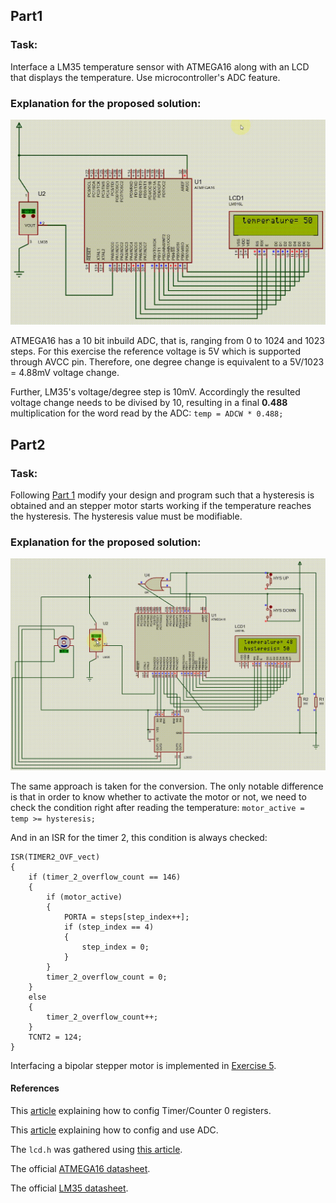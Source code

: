 ## Part1
### Task:

Interface a LM35 temperature sensor with ATMEGA16 along with an LCD that displays the temperature. Use microcontroller's ADC feature.

### Explanation for the proposed solution:

<p align="center">
  <img src="https://github.com/rezmansouri/microlab/blob/main/Exercise%206/Part1/circuit.gif"/>
</p>

ATMEGA16 has a 10 bit inbuild ADC, that is, ranging from 0 to 1024 and 1023 steps. For this exercise the reference voltage is 5V which is supported through AVCC pin. Therefore, one degree change is equivalent to a 5V/1023 = 4.88mV voltage change.

Further, LM35's voltage/degree step is 10mV. Accordingly the resulted voltage change needs to be divised by 10, resulting in a final **0.488** multiplication for the word read by the ADC: `temp = ADCW * 0.488;`

## Part2
### Task:

Following [Part 1](https://github.com/rezmansouri/microlab/blob/main/Exercise%206/Part1) modify your design and program such that a hysteresis is obtained and an stepper motor starts working if the temperature reaches the hysteresis. The hysteresis value must be modifiable. 

### Explanation for the proposed solution:

<p align="center">
  <img src="https://github.com/rezmansouri/microlab/blob/main/Exercise%206/Part2/circuit.gif"/>
</p>

The same approach is taken for the conversion. The only notable difference is that in order to know whether to activate the motor or not, we need to check the condition right after reading the temperature: `motor_active = temp >= hysteresis;`

And in an ISR for the timer 2, this condition is always checked:

```
ISR(TIMER2_OVF_vect)
{
    if (timer_2_overflow_count == 146)
    {
        if (motor_active)
        {
            PORTA = steps[step_index++];
            if (step_index == 4)
            {
                step_index = 0;
            }
        }
        timer_2_overflow_count = 0;
    }
    else
    {
        timer_2_overflow_count++;
    }
    TCNT2 = 124;
}
```

Interfacing a bipolar stepper motor is implemented in [Exercise 5](https://github.com/rezmansouri/microlab/blob/main/Exercise%205).


#### References

This [article](https://exploreembedded.com/wiki/AVR_Timer_Interrupts) explaining how to config Timer/Counter 0 registers.

This [article](https://www.electronicwings.com/avr-atmega/atmega1632-adc) explaining how to config and use ADC.

The `lcd.h` was gathered using [this article](https://www.electronicwings.com/avr-atmega/lcd16x2-interfacing-with-atmega16-32).

The official [ATMEGA16 datasheet](http://ww1.microchip.com/downloads/en/devicedoc/doc2466.pdf).

The official [LM35 datasheet](https://www.ti.com/lit/ds/symlink/lm35.pdf).